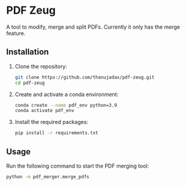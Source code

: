 # PDF Zeug

A tool to modify, merge and split PDFs. Currently it only has the merge feature.

## Installation

1. Clone the repository:

    ```bash
    git clone https://github.com/thanujadax/pdf-zeug.git
    cd pdf-zeug
    ```

2. Create and activate a conda environment:

    ```bash
    conda create --name pdf_env python=3.9
    conda activate pdf_env
    ```

3. Install the required packages:

    ```bash
    pip install -r requirements.txt
    ```

## Usage

Run the following command to start the PDF merging tool:

```bash
python -m pdf_merger.merge_pdfs
